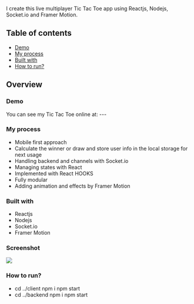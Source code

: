 I create this live multiplayer Tic Tac Toe app using Reactjs, Nodejs, Socket.io and Framer Motion.

## Table of contents

- [Demo](#demo)
- [My process](#my-process)
- [Built with](#built-with)
- [How to run?](#how-to-run)

## Overview

### Demo

You can see my Tic Tac Toe online at: ---

### My process

- Mobile first approach
- Calculate the winner or draw and store user info in the local storage for next usage
- Handling backend and channels with Socket.io
- Managing states with React
- Implemented with React HOOKS 
- Fully modular
- Adding animation and effects by Framer Motion

### Built with
- Reactjs
- Nodejs
- Socket.io
- Framer Motion


### Screenshot

![](./src/assets/screen-shot.png)

### How to run?
- cd ../client npm i npm start
- cd ../backend npm i npm start
